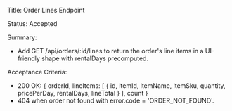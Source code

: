 Title: Order Lines Endpoint

Status: Accepted

Summary:
- Add GET /api/orders/:id/lines to return the order's line items in a UI-friendly shape with rentalDays precomputed.

Acceptance Criteria:
- 200 OK: { orderId, lineItems: [ { id, itemId, itemName, itemSku, quantity, pricePerDay, rentalDays, lineTotal } ], count }
- 404 when order not found with error.code = 'ORDER_NOT_FOUND'.

